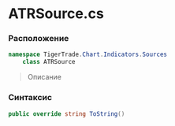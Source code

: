 
# ATRSource.cs
### Расположение
```csharp
namespace TigerTrade.Chart.Indicators.Sources  
    class ATRSource
```

> Описание

### Синтаксис
```csharp
public override string ToString()
```
